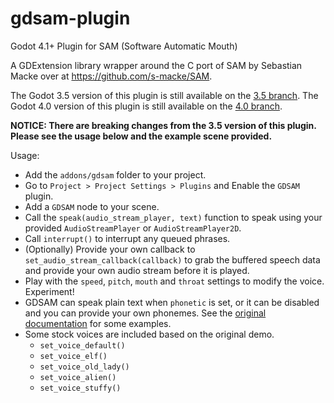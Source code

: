 # gdsam-plugin
Godot 4.1+ Plugin for SAM (Software Automatic Mouth)

A GDExtension library wrapper around the C port of SAM by Sebastian Macke over at https://github.com/s-macke/SAM.

The Godot 3.5 version of this plugin is still available on the [3.5 branch](https://github.com/deadpixelsociety/gdsam-plugin/tree/3.5).
The Godot 4.0 version of this plugin is still available on the [4.0 branch](https://github.com/deadpixelsociety/gdsam-plugin/tree/4.0).

**NOTICE: There are breaking changes from the 3.5 version of this plugin. Please see the usage below and the example scene provided.**

Usage:
* Add the ```addons/gdsam``` folder to your project.
* Go to ```Project > Project Settings > Plugins``` and Enable the ```GDSAM``` plugin.
* Add a ```GDSAM``` node to your scene.
* Call the ```speak(audio_stream_player, text)``` function to speak using your provided ```AudioStreamPlayer``` or ```AudioStreamPlayer2D```.
* Call ```interrupt()``` to interrupt any queued phrases.
* (Optionally) Provide your own callback to ```set_audio_stream_callback(callback)``` to grab the buffered speech data and provide your own audio stream before it is played.
* Play with the ```speed```, ```pitch```, ```mouth``` and ```throat``` settings to modify the voice. Experiment!
* GDSAM can speak plain text when ```phonetic``` is set, or it can be disabled and you can provide your own phonemes. See the [original documentation](https://archive.org/details/user_manual_s.a.m./page/n15/mode/2up) for some examples.
* Some stock voices are included based on the original demo.
  * ```set_voice_default()```
  * ```set_voice_elf()```
  * ```set_voice_old_lady()```
  * ```set_voice_alien()```
  * ```set_voice_stuffy()```
